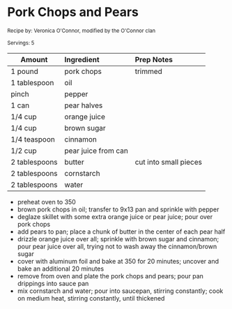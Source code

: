 # Pork Chops and Pears

<small>Recipe by: Veronica O'Connor, modified by the O'Connor clan</small>

<small>Servings: 5</small>

| Amount        | Ingredient          | Prep Notes            |
| ------------- | :------------------ | :-------------------- |
| 1 pound       | pork chops          | trimmed               |
| 1 tablespoon  | oil                 |                       |
| pinch         | pepper              |                       |
| 1 can         | pear halves         |                       |
| 1/4 cup       | orange juice        |                       |
| 1/4 cup       | brown sugar         |                       |
| 1/4 teaspoon  | cinnamon            |                       |
| 1/2 cup       | pear juice from can |                       |
| 2 tablespoons | butter              | cut into small pieces |
| 2 tablespoons | cornstarch          |                       |
| 2 tablespoons | water               |                       |

- preheat oven to 350
- brown pork chops in oil; transfer to 9x13 pan and sprinkle with pepper
- deglaze skillet with some extra orange juice or pear juice; pour over pork chops
- add pears to pan; place a chunk of butter in the center of each pear half
- drizzle orange juice over all; sprinkle with brown sugar and cinnamon; pour pear juice over all, trying not to wash away the cinnamon/brown sugar
- cover with aluminum foil and bake at 350 for 20 minutes; uncover and bake an additional 20 minutes
- remove from oven and plate the pork chops and pears; pour pan drippings into sauce pan
- mix cornstarch and water; pour into saucepan, stirring constantly; cook on medium heat, stirring constantly, until thickened

<!-- Tags:
- pork
- pork chops
- easy
- pear
- oven
-->

